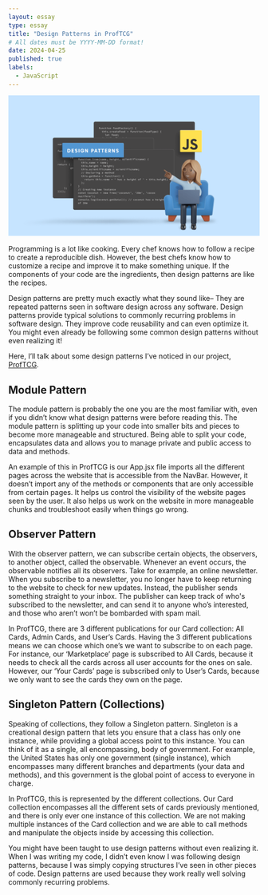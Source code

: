 ```yaml
---
layout: essay
type: essay
title: "Design Patterns in ProfTCG"
# All dates must be YYYY-MM-DD format!
date: 2024-04-25
published: true
labels:
  - JavaScript
---
```

<div class="text-center p-4"><img width="720" src="../img/design-patterns/design-patterns.png"></div>

Programming is a lot like cooking. Every chef knows how to follow a recipe to create a reproducible dish. However, the best chefs know how to customize a recipe and improve it to make something unique. If the components of your code are the ingredients, then design patterns are like the recipes.

Design patterns are pretty much exactly what they sound like– They are repeated patterns seen in software design across any software. Design patterns provide typical solutions to commonly recurring problems in software design. They improve code reusability and can even optimize it. You might even already be following some common design patterns without even realizing it!

Here, I’ll talk about some design patterns I’ve noticed in our project, [ProfTCG](https://github.com/ProfTCG/proftcg).

## Module Pattern

The module pattern is probably the one you are the most familiar with, even if you didn’t know what design patterns were before reading this. The module pattern is splitting up your code into smaller bits and pieces to become more manageable and structured. Being able to split your code, encapsulates data and allows you to manage private and public access to data and methods.


An example of this in ProfTCG is our App.jsx file imports all the different pages across the website that is accessible from the NavBar. However, it doesn’t import any of the methods or components that are only accessible from certain pages. It helps us control the visibility of the website pages seen by the user. It also helps us work on the website in more manageable chunks and troubleshoot easily when things go wrong.

## Observer Pattern

With the observer pattern, we can subscribe certain objects, the observers, to another object, called the observable. Whenever an event occurs, the observable notifies all its observers. Take for example, an online newsletter. When you subscribe to a newsletter, you no longer have to keep returning to the website to check for new updates. Instead, the publisher sends something straight to your inbox. The publisher can keep track of who's subscribed to the newsletter, and can send it to anyone who’s interested, and those who aren’t won’t be bombarded with spam mail.

In ProfTCG, there are 3 different publications for our Card collection: All Cards, Admin Cards, and User’s Cards. Having the 3 different publications means we can choose which one’s we want to subscribe to on each page. For instance, our ‘Marketplace’ page is subscribed to All Cards, because it needs to check all the cards across all user accounts for the ones on sale. However, our ‘Your Cards’ page is subscribed only to User’s Cards, because we only want to see the cards they own on the page.

## Singleton Pattern (Collections)

Speaking of collections, they follow a Singleton pattern. Singleton is a creational design pattern that lets you ensure that a class has only one instance, while providing a global access point to this instance. You can think of it as a single, all encompassing, body of government. For example, the United States has only one government (single instance), which encompasses many different branches and departments (your data and methods), and this government is the global point of access to everyone in charge.

In ProfTCG, this is represented by the different collections. Our Card collection encompasses all the different sets of cards previously mentioned, and there is only ever one instance of this collection. We are not making multiple instances of the Card collection and we are able to call methods and manipulate the objects inside by accessing this collection.

You might have been taught to use design patterns without even realizing it. When I was writing my code, I didn’t even know I was following design patterns, because I was simply copying structures I’ve seen in other pieces of code. Design patterns are used because they work really well solving commonly recurring problems. 
